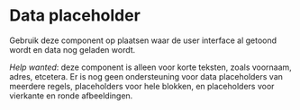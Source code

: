 <!-- @license CC0-1.0 -->

# Data placeholder

Gebruik deze component op plaatsen waar de user interface al getoond wordt en data nog geladen wordt.

_Help wanted_: deze component is alleen voor korte teksten, zoals voornaam, adres, etcetera. Er is nog geen ondersteuning voor data placeholders van meerdere regels, placeholders voor hele blokken, en placeholders voor vierkante en ronde afbeeldingen.
